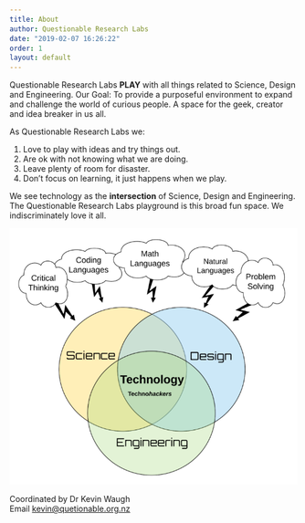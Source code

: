 ```yaml
---
title: About
author: Questionable Research Labs
date: "2019-02-07 16:26:22"
order: 1
layout: default
---
```


Questionable Research Labs **PLAY** with all things related to Science, Design and Engineering.
Our Goal: To provide a purposeful environment to expand and challenge the world of curious people. A space for the geek, creator and idea breaker in us all.

As Questionable Research Labs we:

1. Love to play with ideas and try things out.
2. Are ok with not knowing what we are doing.
3. Leave plenty of room for disaster.
4. Don’t focus on learning, it just happens when we play.

We see technology as the **intersection** of Science, Design and Engineering. The Questionable Research Labs playground is this broad fun space. We indiscriminately love it all.

![Questionable Model](/img/thm.png)

Coordinated by Dr Kevin Waugh <br>
Email [kevin@quetionable.org.nz](mailto:kevin@quetionable.org.nz)
